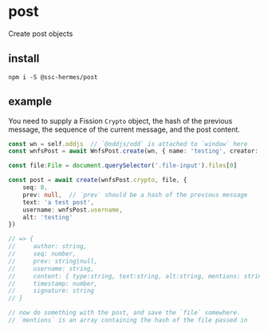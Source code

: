 # post
Create post objects

## install
```
npm i -S @ssc-hermes/post
```

## example
You need to supply a Fission `Crypto` object, the hash of the previous message, the sequence of the current message, and the post content.

```ts
const wn = self.oddjs  // `@oddjs/odd` is attached to `window` here
const wnfsPost = await WnfsPost.create(wn, { name: 'testing', creator: 'test' })

const file:File = document.querySelector('.file-input').files[0]

const post = await create(wnfsPost.crypto, file, {
    seq: 0,
    prev: null,  // `prev` should be a hash of the previous message
    text: 'a test post',
    username: wnfsPost.username,
    alt: 'testing'
})

// => {
//     author: string,
//     seq: number,
//     prev: string|null,
//     username: string,
//     content: { type:string, text:string, alt:string, mentions: string[] }
//     timestamp: number,
//     signature: string
// }

// now do something with the post, and save the `file` somewhere.
// `mentions` is an array containing the hash of the file passed in
```
